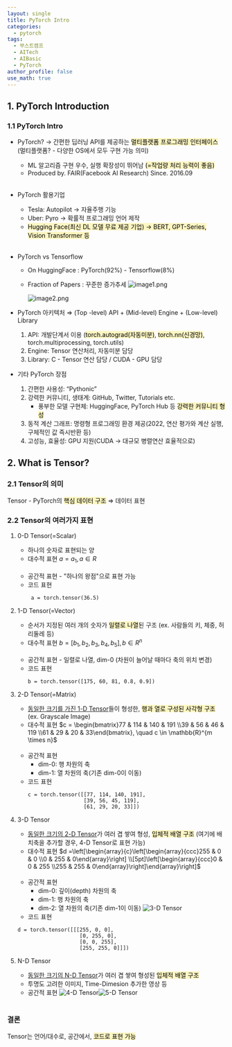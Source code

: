 ```yaml
---
layout: single
title: PyTorch Intro
categories:
  - pytorch
tags:
  - 부스트캠프
  - AITech
  - AIBasic
  - PyTorch
author_profile: false
use_math: true
---
```

## 1. PyTorch Introduction

### 1.1 PyTorch Intro

- PyTorch? → 간편한 딥러닝 API를 제공하는 <mark style="background: #FFF3A3A6;">멀티플랫폼 프로그래밍 인터페이스</mark>
    (멀티플랫폼? - 다양한 OS에서 모두 구현 가능 의미)
    - ML 알고리즘 구현 우수, 실행 확장성이 뛰어남 <mark style="background: #FFF3A3A6;">(=작업량 처리 능력이 좋음)</mark>
    - Produced by. FAIR(Facebook AI Research) Since. 2016.09<br><br>

- PyTorch 활용기업
    - Tesla: Autopilot → 자율주행 기능
    - Uber: Pyro → 확률적 프로그래밍 언어 제작
    - <mark style="background: #FFF3A3A6;">Hugging Face(최신 DL 모델 무료 제공 기업) → BERT, GPT-Series, Vision Transformer 등</mark><br><br>

- PyTorch vs Tensorflow
    - On HuggingFace : PyTorch(92%) - Tensorflow(8%)
    - Fraction of Papers : 꾸준한 증가추세
        ![image1.png](../../images/2024-08-05-aitech-week1_1/image1.png)
        
        ![image2.png](../../images/2024-08-05-aitech-week1_1/image2.png)
        

- PyTorch 아키텍처
    ⇒ (Top -level) API + (Mid-level) Engine + (Low-level) Library
    
    1. API: 개발단계서 이용 (<mark style="background: #FFF3A3A6;">torch.autograd(자동미분)</mark>, <mark style="background: #FFF3A3A6;">torch.nn(신경망)</mark>, torch.multiprocessing, torch.utils)
    2. Engine: Tensor 연산처리, 자동미분 담당
    3. Library: C - Tensor 연산 담당 / CUDA - GPU 담당

- 기타 PyTorch 장점
    1. 간편한 사용성: “Pythonic”
    2. 강력한 커뮤니티, 생태계: GitHub, Twitter, Tutorials etc.
        - 풍부한 모델 구현체: HuggingFace, PyTorch Hub 등 <mark style="background: #FFF3A3A6;">강력한 커뮤니티 형성</mark>
    3. 동적 계산 그래프: 명령형 프로그래밍 환경 제공(2022, 연산 평가와 계산 실행, 구체적인 값 즉시반환 등)
    4. 고성능, 효율성: GPU 지원(CUDA → 대규모 병렬연산 효율적으로)

## 2. What is Tensor?
### 2.1 Tensor의 의미
Tensor - PyTorch의 <mark style="background: #FFF3A3A6;">핵심 데이터 구조</mark> ⇒ 데이터 표현

### 2.2 Tensor의 여러가지 표현
1. 0-D Tensor(=Scalar)
    - 하나의 숫자로 표현되는 양
    - 대수적 표현
	    $a = a_1, a \in R$<br><br>
    - 공간적 표현 - "하나의 왕점"으로 표현 가능
    - 코드 표현
        ```
         a = torch.tensor(36.5)
		```
	    

2. 1-D Tensor(=Vector)
    - 순서가 지정된 여러 개의 숫자가 <mark style="background: #FFF3A3A6;">일렬로 나열</mark>된 구조 (ex. 사람들의 키, 체중, 허리둘레 등)
    - 대수적 표현
        $b = [b_1, b_2, b_3, b_4, b_5], b \in R^n$<br><br>
    - 공간적 표현 - 일렬로 나열, dim-0 (차원이 늘어날 때마다 축의 위치 변경)
    - 코드 표현
	    ~~~
	    b = torch.tensor([175, 60, 81, 0.8, 0.9])
	    ~~~
		

3. 2-D Tensor(=Matrix)
    - <u>동일한 크기를 가진 1-D Tensor</u>들이 형성한, <mark style="background: #FFF3A3A6;">행과 열로 구성된 사각형 구조</mark>(ex. Grayscale Image)
    - 대수적 표현
        $c = \begin{bmatrix}77 & 114 & 140 & 191 \\39 & 56 & 46 & 119 \\61 & 29 & 20 & 33\end{bmatrix}, \quad c \in \mathbb{R}^{m \times n}$<br><br>
    - 공간적 표현
	    - dim-0: 행 차원의 축
	    - dim-1: 열 차원의 축(기존 dim-0이 이동)
	- 코드 표현
		~~~
		c = torch.tensor([[77, 114, 140, 191],
						  [39, 56, 45, 119],
						  [61, 29, 20, 33]])
		~~~
		

4. 3-D Tensor
	- <u>동일한 크기의 2-D Tensor</u>가 여러 겹 쌓여 형성, <mark style="background: #FFF3A3A6;">입체적 배열 구조</mark>
		(여기에 배치축을 추가할 경우, 4-D Tensor로 표현 가능)
	- 대수적 표현
		$d =\left[\begin{array}{c}\left[\begin{array}{ccc}255 & 0 & 0 \\0 & 255 & 0\end{array}\right] \\[5pt]\left[\begin{array}{ccc}0 & 0 & 255 \\255 & 255 & 0\end{array}\right]\end{array}\right]$<br><br>
	- 공간적 표현
		- dim-0: 깊이(depth) 차원의 축
		- dim-1: 행 차원의 축
		- dim-2: 열 차원의 축(기존 dim-1이 이동) 
		![3-D Tensor](../../images/2024-08-05-aitech-week1_1/image3.png)
	- 코드 표현
	~~~
	d = torch.tensor([[[255, 0, 0],
						[0, 255, 0],
						[0, 0, 255],
						[255, 255, 0]]])
	~~~
	

5. N-D Tensor
	- <u>동일한 크기의 N-D Tensor</u>가 여러 겹 쌓여 형성된 <mark style="background: #FFF3A3A6;">입체적 배열 구조</mark>
	- 투명도 고려한 이미지, Time-Dimesion 추가한 영상 등
	- 공간적 표현
	![4-D Tensor](../../images/2024-08-05-aitech-week1_1/image4.png)![5-D Tensor](../../images/2024-08-05-aitech-week1_1/image5.png)<br><br>

### 결론
Tensor는 언어/대수로, 공간에서, <mark style="background: #FFF3A3A6;">코드로 표현 가능</mark>



